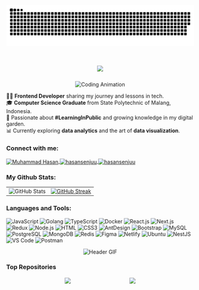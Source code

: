 

<img src="https://raw.githubusercontent.com/MHasanBas/MHasanBas/output/snake.svg" alt="Snake animation" />




<!--![Header GIF](https://media1.giphy.com/headers/GitHub/w8ZJLtJbmuph.gif) -->


<h1 align="center">
  <a href="https://git.io/typing-svg">
    <img src="https://readme-typing-svg.herokuapp.com/?lines=Hello,+There!+👋;Welcome+to+My+GitHub+Profile!;I'm+Muhammad+Hasan.;Frontend+Developer+and+Tech+Enthusiast!&center=true&size=24&color=7FFF00&vCenter=true&width=600&height=50&pause=1000">
  </a>
</h1>

<p align="center">
  <img src="https://user-images.githubusercontent.com/74038190/241765440-80728820-e06b-4f96-9c9e-c36d085b5cc1.gif" alt="Coding Animation" width="500" />
</p>



<!--  👋 Hi, I'm Hasan! -->

👨‍💻 **Frontend Developer** sharing my journey and lessons in tech.  
🎓 **Computer Science Graduate** from State Polytechnic of Malang, Indonesia.  
🌱 Passionate about **#LearningInPublic** and growing knowledge in my digital garden.  
📊 Currently exploring **data analytics** and the art of **data visualization**.  


<!-- GitHub stats from https://github.com/anuraghazra/github-readme-stats -->
<h3 align="left">Connect with me:</h3>
<p align="left">
  <a href="https://www.linkedin.com/in/m-hasan-basri-7a8851252/" target="blank">
    <img align="center" src="https://raw.githubusercontent.com/rahuldkjain/github-profile-readme-generator/master/src/images/icons/Social/linked-in-alt.svg" alt="Muhammad Hasan" height="30" width="40" />
  </a>
  <a href="https://medium.com/@hasansenjuu" target="blank">
    <img align="center" src="https://raw.githubusercontent.com/rahuldkjain/github-profile-readme-generator/master/src/images/icons/Social/medium.svg" alt="hasansenjuu" height="30" width="40" />
  </a>
  <a href="https://www.hackerrank.com/hasansenjuu" target="blank">
    <img align="center" src="https://raw.githubusercontent.com/rahuldkjain/github-profile-readme-generator/master/src/images/icons/Social/hackerrank.svg" alt="hasansenjuu" height="30" width="40" />
  </a>
</p>





<!-- ![Hasan's GitHub stats](https://github-readme-stats.vercel.app/api?username=MHasanBas&show_icons=true&theme=radical) -->

### My Github Stats:

<table>
  <tr>
    <td>
      <img src="https://github-readme-stats.vercel.app/api?username=MHasanBas&show_icons=true&theme=radical" alt="GitHub Stats" />
    </td>
    <td>
      <a href="https://git.io/streak-stats">
        <img src="http://github-readme-streak-stats.herokuapp.com?user=MHasanBas&theme=one-dark-pro" alt="GitHub Streak" />
      </a>
    </td>
  </tr>
</table>






### Languages and Tools:

![JavaScript](https://img.shields.io/badge/JavaScript-F7DF1E?style=flat-square&logo=javascript&logoColor=black)
![Golang](https://img.shields.io/badge/Golang-F7F7F7?style=flat-square&logo=go&logoColor=00A7D0)
![TypeScript](https://img.shields.io/badge/TypeScript-007ACC?style=flat-square&logo=typescript&logoColor=white)
![Docker](https://img.shields.io/badge/Docker-0CC1F3?style=flat-square&logo=docker&logoColor=white)
![React.js](https://img.shields.io/badge/React.js-0081CB?style=flat-square&logo=react&logoColor=61DAFB)
![Next.js](https://img.shields.io/badge/Next.js-f7f7f7?style=flastic&logo=Next.js&logoColor=000000)
![Redux](https://img.shields.io/badge/Redux-black?style=flastic&logo=Redux&logoColor=764ABC)
![Node.js](https://img.shields.io/badge/Node.js-43853D?style=flat-square&logo=node.js&logoColor=white)
![HTML](https://img.shields.io/badge/HTML5-E34F26?style=flat-square&logo=html5&logoColor=white)
![CSS3](https://img.shields.io/badge/CSS3-1572B6?style=flat-square&logo=css3&logoColor=white)
![AntDesign](https://img.shields.io/badge/AntDesign-f7f7f7?style=flastic&logo=AntDesign&logoColor=0170FE)
![Bootstrap](https://img.shields.io/badge/Bootstrap-563D7C?style=flat-square&logo=bootstrap&logoColor=white)
![MySQL](https://img.shields.io/badge/MySQL-005C84?style=flat-square&logo=mysql&logoColor=white)
![PostgreSQL](https://img.shields.io/badge/PostgreSQL-31658D?style=flastic&logo=PostgreSQL&logoColor=white)
![MongoDB](https://img.shields.io/badge/MongoDB-F7F7F7?style=flat-square&logo=mongodb&logoColor=49A248)
![Redis](https://img.shields.io/badge/redis-%23DD0031.svg?&style=flat-square&logo=redis&logoColor=white)
![Figma](https://img.shields.io/badge/Figma-f7f7f7?style=flastic&logo=Figma&logoColor=F24E1E)
![Netlify](https://img.shields.io/badge/Netlify-00C7B7?style=flat-square&logo=netlify&logoColor=white)
![Ubuntu](https://img.shields.io/badge/Ubuntu-E05924?style=flat-square&logo=ubuntu&logoColor=black)
![NestJS](https://img.shields.io/badge/Nestjs-000000?style=flat-square&logo=nestjs&logoColor=D9224D)
![VS Code](https://img.shields.io/badge/VisualStudio-2C2B30?style=flastic&logo=VisualStudioCode&logoColor=007ACC)
![Postman](https://img.shields.io/badge/Postman-f7f7f7?style=flastic&logo=Postman&logoColor=FF6C37)
<!--
# 💻 Tech Stack
Badges from https://github.com/Ileriayo/markdown-badges 
![HTML5](https://img.shields.io/badge/html5-%23E34F26.svg?style=for-the-badge&logo=html5&logoColor=white)
![CSS3](https://img.shields.io/badge/css3-%231572B6.svg?style=for-the-badge&logo=css3&logoColor=white)
![JavaScript](https://img.shields.io/badge/javascript-%23323330.svg?style=for-the-badge&logo=javascript&logoColor=%23F7DF1E)
![Python](https://img.shields.io/badge/python-3670A0?style=for-the-badge&logo=python&logoColor=ffdd54)
![Java](https://img.shields.io/badge/java-%23ED8B00.svg?style=for-the-badge&logo=openjdk&logoColor=white)
![C](https://img.shields.io/badge/c-%2300599C.svg?style=for-the-badge&logo=c&logoColor=white)<br/>
![React](https://img.shields.io/badge/react-%2320232a.svg?style=for-the-badge&logo=react&logoColor=%2361DAFB)
![TypeScript](https://img.shields.io/badge/typescript-%23007ACC.svg?style=for-the-badge&logo=typescript&logoColor=white)
![GraphQL](https://img.shields.io/badge/-GraphQL-E10098?style=for-the-badge&logo=graphql&logoColor=white)
![TailwindCSS](https://img.shields.io/badge/tailwindcss-%2338B2AC.svg?style=for-the-badge&logo=tailwind-css&logoColor=white)
![Styled Components](https://img.shields.io/badge/styled--components-DB7093?style=for-the-badge&logo=styled-components&logoColor=white)<br/>
![Jest](https://img.shields.io/badge/-jest-%23C21325?style=for-the-badge&logo=jest&logoColor=white)
![cypress](https://img.shields.io/badge/-cypress-%23E5E5E5?style=for-the-badge&logo=cypress&logoColor=058a5e)
![Figma](https://img.shields.io/badge/figma-%23F24E1E.svg?style=for-the-badge&logo=figma&logoColor=white)
![Notion](https://img.shields.io/badge/Notion-%23000000.svg?style=for-the-badge&logo=notion&logoColor=white) -->

<p align="center">
  <img src="https://user-images.githubusercontent.com/51194584/258857674-a1827d5b-af82-45b7-947e-3382f2431c75.gif" alt="Header GIF" />
</p>


### Top Repositories

<div align="center" style="display: flex; justify-content: space-evenly; flex-wrap: wrap;">
  <a href="https://github.com/MHasanBas/chess-game">
    <img align="center" src="https://github-readme-stats.vercel.app/api/pin/?username=MHasanBas&repo=chess-game&theme=radical" />
  </a>
  <a href="https://github.com/MHasanBas/30-Days-Of-React">
    <img align="center" src="https://github-readme-stats.vercel.app/api/pin/?username=MHasanBas&repo=30-Days-Of-React&theme=radical" />
  </a>
</div>








